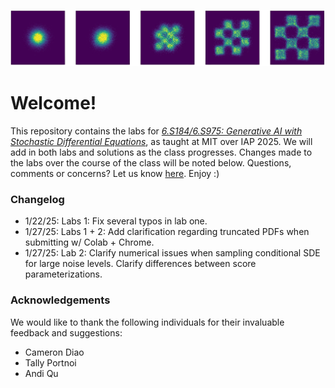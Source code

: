 ![banner](banner.png)
# Welcome!
This repository contains the labs for [*6.S184/6.S975: Generative AI with Stochastic Differential Equations*](https://diffusion.csail.mit.edu), as taught at MIT over IAP 2025. We will add in both labs and solutions as the class progresses. Changes made to the labs over the course of the class will be noted below. Questions, comments or concerns? Let us know [here](https://forms.gle/iixgq4E2wkwudEb19). Enjoy :)

### Changelog
- 1/22/25: Labs 1: Fix several typos in lab one.
- 1/27/25: Labs 1 + 2: Add clarification regarding truncated PDFs when submitting w/ Colab + Chrome.
- 1/27/25: Lab 2: Clarify numerical issues when sampling conditional SDE for large noise levels. Clarify differences between score parameterizations.

### Acknowledgements
We would like to thank the following individuals for their invaluable feedback and suggestions:
- Cameron Diao
- Tally Portnoi
- Andi Qu

